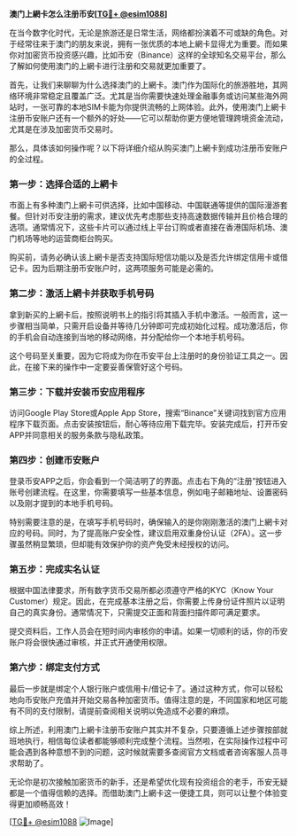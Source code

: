 **澳门上網卡怎么注册币安[[TG💪+ @esim1088](https://t.me/s/esim1088)]**

在当今数字化时代，无论是旅游还是日常生活，网络都扮演着不可或缺的角色。对于经常往来于澳门的朋友来说，拥有一张优质的本地上網卡显得尤为重要。而如果你对加密货币投资感兴趣，比如币安（Binance）这样的全球知名交易平台，那么了解如何使用澳门的上網卡进行注册和交易就更加重要了。

首先，让我们来聊聊为什么选择澳门的上網卡。澳门作为国际化的旅游胜地，其网络环境非常稳定且覆盖广泛。尤其是当你需要快速处理金融事务或访问某些海外网站时，一张可靠的本地SIM卡能为你提供流畅的上网体验。此外，使用澳门上網卡注册币安账户还有一个额外的好处——它可以帮助你更方便地管理跨境资金流动，尤其是在涉及加密货币交易时。

那么，具体该如何操作呢？以下将详细介绍从购买澳门上網卡到成功注册币安账户的全过程。

### 第一步：选择合适的上網卡

市面上有多种澳门上網卡可供选择，比如中国移动、中国联通等提供的国际漫游套餐。但针对币安注册的需求，建议优先考虑那些支持高速数据传输并且价格合理的选项。通常情况下，这些卡片可以通过线上平台订购或者直接在香港国际机场、澳门机场等地的运营商柜台购买。

购买前，请务必确认该上網卡是否支持国际短信功能以及是否允许绑定信用卡或借记卡。因为后期注册币安账户时，这两项服务可能是必需的。

### 第二步：激活上網卡并获取手机号码

拿到新买的上網卡后，按照说明书上的指引将其插入手机中激活。一般而言，这一步骤相当简单，只需开启设备并等待几分钟即可完成初始化过程。成功激活后，你的手机会自动连接到当地的移动网络，并分配给你一个本地手机号码。

这个号码至关重要，因为它将成为你在币安平台上注册时的身份验证工具之一。因此，在接下来的操作中一定要妥善保管好这个号码。

### 第三步：下载并安装币安应用程序

访问Google Play Store或Apple App Store，搜索“Binance”关键词找到官方应用程序下载页面。点击安装按钮后，耐心等待应用下载完毕。安装完成后，打开币安APP并同意相关的服务条款与隐私政策。

### 第四步：创建币安账户

登录币安APP之后，你会看到一个简洁明了的界面。点击右下角的“注册”按钮进入账号创建流程。在这里，你需要填写一些基本信息，例如电子邮箱地址、设置密码以及刚才提到的本地手机号码。

特别需要注意的是，在填写手机号码时，确保输入的是你刚刚激活的澳门上網卡对应的号码。同时，为了提高账户安全性，建议启用双重身份认证（2FA）。这一步骤虽然稍显繁琐，但却能有效保护你的资产免受未经授权的访问。

### 第五步：完成实名认证

根据中国法律要求，所有数字货币交易所都必须遵守严格的KYC（Know Your Customer）规定。因此，在完成基本注册之后，你需要上传身份证件照片以证明自己的真实身份。通常情况下，只需提交正面和背面扫描件即可满足要求。

提交资料后，工作人员会在短时间内审核你的申请。如果一切顺利的话，你的币安账户将会很快通过审核，并正式开通使用权限。

### 第六步：绑定支付方式

最后一步就是绑定个人银行账户或信用卡/借记卡了。通过这种方式，你可以轻松地向币安账户充值并开始交易各种加密货币。值得注意的是，不同国家和地区可能有不同的支付限制，请提前查阅相关说明以免造成不必要的麻烦。

综上所述，利用澳门上網卡注册币安账户其实并不复杂，只要遵循上述步骤按部就班地执行，相信每位读者都能够顺利完成整个流程。当然啦，在实际操作过程中可能会遇到各种意想不到的问题，这时候就需要多查阅官方文档或者咨询客服人员寻求帮助了。

无论你是初次接触加密货币的新手，还是希望优化现有投资组合的老手，币安无疑都是一个值得信赖的选择。而借助澳门上網卡这一便捷工具，则可以让整个体验变得更加顺畅高效！

[[TG💪+ @esim1088](https://t.me/s/esim1088) ![Image](https://i.postimg.cc/4NQfJmqS/Snipaste-2025-05-13-00-14-12.png)]